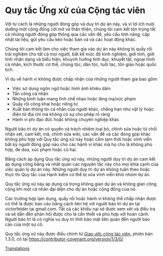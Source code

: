 # Quy tắc Ứng xử của Cộng tác viên

Với tư cách là những người đóng góp và duy trì dự án này, và vì lợi ích nuôi dưỡng một cộng đồng cởi mở và thân thiện, chúng tôi cam kết tôn trọng tất cả những người đóng góp thông qua các vấn đề, yêu cầu tính năng, cập nhật tài liệu, gửi yêu cầu kéo hoặc bản vá và các hoạt động khác.

Chúng tôi cam kết làm cho việc tham gia vào dự án này không bị quấy rối trải nghiệm cho tất cả mọi người, bất kể mức độ kinh nghiệm, giới tính, giới tính nhận dạng và biểu hiện, khuynh hướng tình dục, khuyết tật, ngoại hình cá nhân, kích thước cơ thể, chủng tộc, dân tộc, tuổi tác, tôn giáo hoặc quốc tịch.

Ví dụ về hành vi không được chấp nhận của những người tham gia bao gồm:

* Việc sử dụng ngôn ngữ hoặc hình ảnh khiêu dâm
* Tấn công cá nhân
* Những bình luận mang tính chế nhạo hoặc lăng mạ/xúc phạm
* Quấy rối công khai hoặc riêng tư
* Xuất bản thông tin cá nhân của người khác, chẳng hạn như vật lý hoặc điện tử địa chỉ mà không có sự cho phép rõ ràng
* Hành vi phi đạo đức hoặc không chuyên nghiệp khác

Người bảo trì dự án có quyền và trách nhiệm loại bỏ, chỉnh sửa hoặc từ chối nhận xét, cam kết, mã, chỉnh sửa wiki, các vấn đề và các đóng góp khác không phù hợp với Quy tắc ứng xử này hoặc cấm tạm thời hoặc vĩnh viễn bất kỳ người đóng góp nào cho các hành vi khác mà họ cho là không phù hợp, đe dọa, xúc phạm hoặc có hại.

Bằng cách áp dụng Quy tắc ứng xử này, những người duy trì dự án cam kết áp dụng công bằng và nhất quán các nguyên tắc này cho mọi khía cạnh của việc quản lý dự án này. Những người duy trì dự án không tuân theo hoặc thực thi Quy tắc của Hạnh kiểm có thể bị xóa vĩnh viễn khỏi nhóm dự án.

Quy tắc ứng xử này áp dụng cả trong không gian dự án và không gian công cộng khi một cá nhân đại diện cho dự án hoặc cộng đồng của nó.

Các trường hợp lạm dụng, quấy rối hoặc hành vi không thể chấp nhận được có thể là được báo cáo bằng cách liên hệ với người bảo trì dự án tại victorfelder tại gmail.com. Tất cả các khiếu nại sẽ được xem xét và điều tra và sẽ dẫn đến phản hồi được cho là cần thiết và phù hợp với hoàn cảnh. Người bảo trì là có nghĩa vụ duy trì tính bảo mật liên quan đến người báo cáo của một sự cố.


Quy tắc ứng xử này được điều chỉnh từ [Giao ước cộng tác viên][trang chủ], phiên bản 1.3.0, có tại https://contributor-covenant.org/version/1/3/0/

[trang chủ]: https://contributor-covenant.org

[Translations](README.md#translations)
